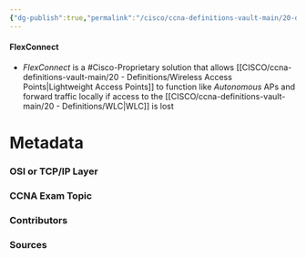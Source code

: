 ```yaml
---
{"dg-publish":true,"permalink":"/cisco/ccna-definitions-vault-main/20-definitions/flex-connect/","tags":["defs_ccna"]}
---
```


#### FlexConnect
- *FlexConnect* is a #Cisco-Proprietary  solution that allows [[CISCO/ccna-definitions-vault-main/20 - Definitions/Wireless Access Points\|Lightweight Access Points]] to function like *Autonomous* APs and forward traffic locally if access to the [[CISCO/ccna-definitions-vault-main/20 - Definitions/WLC\|WLC]] is lost




# Metadata
### OSI or TCP/IP Layer

### CCNA Exam Topic

### Contributors

### Sources

